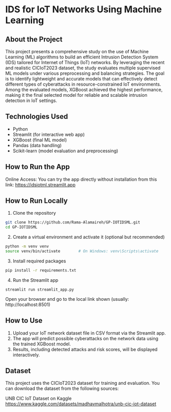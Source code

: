 # IDS for IoT Networks Using Machine Learning

## About the Project
This project presents a comprehensive study on the use of Machine Learning (ML) algorithms to build an efficient Intrusion Detection System (IDS) tailored for Internet of Things (IoT) networks. By leveraging the recent and realistic CICIoT2023 dataset, the study evaluates multiple supervised ML models under various preprocessing and balancing strategies. The goal is to identify lightweight and accurate models that can effectively detect different types of cyberattacks in resource-constrained IoT environments.
Among the evaluated models, XGBoost achieved the highest performance, making it the final selected model for reliable and scalable intrusion detection in IoT settings.

## Technologies Used
- Python
- Streamlit (for interactive web app)
- XGBoost (final ML model)
- Pandas (data handling)
- Scikit-learn (model evaluation and preprocessing)


## How to Run the App
Online Access:
You can try the app directly without installation from this link:
https://idsiotml.streamlit.app

## How to Run Locally
1. Clone the repository
```bash
git clone https://github.com/Rama-Alamaireh/GP-IOTIDSML.git
cd GP-IOTIDSML
```
2. Create a virtual environment and activate it (optional but recommended)
```bash
python -m venv venv
source venv/bin/activate        # On Windows: venv\Scripts\activate
```
3. Install required packages
```bash
pip install -r requirements.txt
```
4. Run the Streamlit app
```bach
streamlit run streamlit_app.py
```
Open your browser and go to the local link shown (usually: http://localhost:8501)
## How to Use
 1. Upload your IoT network dataset file in CSV format via the Streamlit app.
 2. The app will predict possible cyberattacks on the network data using the trained XGBoost model.
 3. Results, including detected attacks and risk scores, will be displayed interactively.

## Dataset
This project uses the CICIoT2023 dataset for training and evaluation.
You can download the dataset from the following sources:

UNB CIC IoT Dataset on Kaggle
https://www.kaggle.com/datasets/madhavmalhotra/unb-cic-iot-dataset
